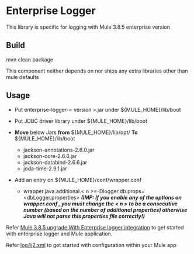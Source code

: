 # Enterprise Logger

This library is specific for logging with Mule 3.8.5 enterprise version

## Build
mvn clean package

This component neither depends on nor ships any extra libraries other than mule defaults

## Usage

* Put enterprise-logger-< version >.jar under ${MULE_HOME}/lib/boot
* Put JDBC driver library under ${MULE_HOME}/lib/boot
* **Move** below Jars **from** ${MULE_HOME}/lib/opt/ **To** ${MULE_HOME}/lib/boot
    * jackson-annotations-2.6.0.jar
    * jackson-core-2.6.6.jar
    * jackson-databind-2.6.6.jar
    * joda-time-2.9.1.jar

* Add an entry on  ${MULE_HOME}/conf/wrapper.conf 
    * wrapper.java.additional.< n >=-Dlogger.db.props=<dbLogger.properties> **_(IMP: If you enable any of the options on wrapper.conf , 
                                                                                you _must_ change the < n > to be a consecutive number 
                                                                                (based on the number of additional properties) otherwise 
                                                                                Java will not parse this properties file correctly!)_**



Refer [Mule 3.8.5 upgrade With Enterprise logger integration](https://github.com/sandeep-kotha/mule385upgrade) to get started with enterprise logger and Mule application.

Refer [log4j2.xml](https://github.com/sandeep-kotha/mule385upgrade/blob/master/src/main/resources/log4j2.xml) to get started with configuration within your Mule app
